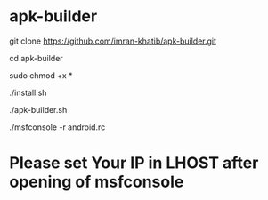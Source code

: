 # apk-builder




git clone https://github.com/imran-khatib/apk-builder.git

cd apk-builder

sudo chmod +x *


./install.sh


./apk-builder.sh


./msfconsole -r android.rc

# Please set Your IP in LHOST after opening of msfconsole
